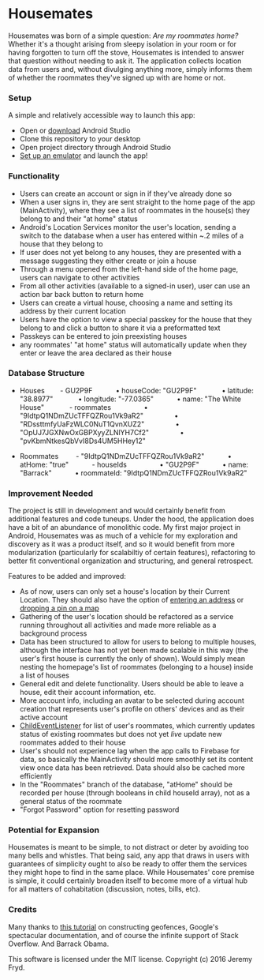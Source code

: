 # Housemates


Housemates was born of a simple question: _Are my roommates home?_ Whether it's a thought arising from sleepy isolation in your room or for having forgotten to turn off the stove, Housemates is intended to answer that question without needing to ask it. The application collects location data from users and, without divulging anything more, simply informs them of whether the roommates they've signed up with are home or not.


### Setup

A simple and relatively accessible way to launch this app:

* Open or [download](https://developer.android.com/studio/index.html) Android Studio
* Clone this repository to your desktop
* Open project directory through Android Studio
* [Set up an emulator](https://developer.android.com/studio/run/managing-avds.html) and launch the app!


### Functionality

* Users can create an account or sign in if they've already done so
* When a user signs in, they are sent straight to the home page of the app (MainActivity), where they see a list of roommates in the house(s) they belong to and their "at home" status
* Android's Location Services monitor the user's location, sending a switch to the database when a user has entered within ~.2 miles of a house that they belong to
* If user does not yet belong to any houses, they are presented with a message suggesting they either create or join a house
* Through a menu opened from the left-hand side of the home page, users can navigate to other activities
* From all other activities (available to a signed-in user), user can use an action bar back button to return home
* Users can create a virtual house, choosing a name and setting its address by their current location
* Users have the option to view a special passkey for the house that they belong to and click a button to share it via a preformatted text
* Passkeys can be entered to join preexisting houses
* any roommates' "at home" status will automatically update when they enter or leave the area declared as their house


### Database Structure

- Houses 
&nbsp;&nbsp;&nbsp;&nbsp;&nbsp;&nbsp;- GU2P9F
&nbsp;&nbsp;&nbsp;&nbsp;&nbsp;&nbsp;&nbsp;&nbsp;&nbsp;&nbsp;        • houseCode: "GU2P9F" 
&nbsp;&nbsp;&nbsp;&nbsp;&nbsp;&nbsp;&nbsp;&nbsp;&nbsp;&nbsp;        • latitude: "38.8977" 
&nbsp;&nbsp;&nbsp;&nbsp;&nbsp;&nbsp;&nbsp;&nbsp;&nbsp;&nbsp;        • longitude: "-77.0365"
&nbsp;&nbsp;&nbsp;&nbsp;&nbsp;&nbsp;&nbsp;&nbsp;&nbsp;&nbsp;        • name: "The White House" 
&nbsp;&nbsp;&nbsp;&nbsp;&nbsp;&nbsp;&nbsp;&nbsp;&nbsp;&nbsp;        -  roommates 
&nbsp;&nbsp;&nbsp;&nbsp;&nbsp;&nbsp;&nbsp;&nbsp;&nbsp;&nbsp;&nbsp;&nbsp;&nbsp;&nbsp;            • "9IdtpQ1NDmZUcTFFQZRou1Vk9aR2"
&nbsp;&nbsp;&nbsp;&nbsp;&nbsp;&nbsp;&nbsp;&nbsp;&nbsp;&nbsp;&nbsp;&nbsp;&nbsp;&nbsp;            • "RDssttmfyUaFzWLC0NuT1QvnXUZ2"
&nbsp;&nbsp;&nbsp;&nbsp;&nbsp;&nbsp;&nbsp;&nbsp;&nbsp;&nbsp;&nbsp;&nbsp;&nbsp;&nbsp;            • "OpUJ7JGXNwOxGBPXyyZLNlYH7Cf2"
&nbsp;&nbsp;&nbsp;&nbsp;&nbsp;&nbsp;&nbsp;&nbsp;&nbsp;&nbsp;&nbsp;&nbsp;&nbsp;&nbsp;            • "pvKbmNtkesQbVvI8Ds4UM5HHey12"

- Roommates 
&nbsp;&nbsp;&nbsp;&nbsp;&nbsp;&nbsp;    - "9IdtpQ1NDmZUcTFFQZRou1Vk9aR2"
&nbsp;&nbsp;&nbsp;&nbsp;&nbsp;&nbsp;&nbsp;&nbsp;&nbsp;&nbsp;        • atHome: "true"
&nbsp;&nbsp;&nbsp;&nbsp;&nbsp;&nbsp;&nbsp;&nbsp;&nbsp;&nbsp;        -  houseIds 
&nbsp;&nbsp;&nbsp;&nbsp;&nbsp;&nbsp;&nbsp;&nbsp;&nbsp;&nbsp;&nbsp;&nbsp;&nbsp;&nbsp;            • "GU2P9F"
&nbsp;&nbsp;&nbsp;&nbsp;&nbsp;&nbsp;&nbsp;&nbsp;&nbsp;&nbsp;        • name: "Barrack"
&nbsp;&nbsp;&nbsp;&nbsp;&nbsp;&nbsp;&nbsp;&nbsp;&nbsp;&nbsp;        • roommateId: "9IdtpQ1NDmZUcTFFQZRou1Vk9aR2" 


### Improvement Needed

The project is still in development and would certainly benefit from additional features and code tuneups. Under the hood, the application does have a bit of an abundance of monolithic code. My first major project in Android, Housemates was as much of a vehicle for my exploration and discovery as it was a product itself, and so it would benefit from more modularization (particularly for scalabiltiy of certain features), refactoring to better fit conventional organization and structuring, and general retrospect.


Features to be added and improved:
* As of now, users can only set a house's location by their Current Location. They should also have the option of [entering an address](https://developers.google.com/maps/documentation/geocoding/intro) or [dropping a pin on a map](https://developers.google.com/maps/documentation/android-api/map)
* Gathering of the user's location should be refactored as a service running throughout all activities and made more reliable as a background process
* Data has been structured to allow for users to belong to multiple houses, although the interface has not yet been made scalable in this way (the user's first house is currently the only of shown). Would simply mean nesting the homepage's list of roommates (belonging to a house) inside a list of houses
* General edit and delete functionality. Users should be able to leave a house, edit their account information, etc.
* More account info, including an avatar to be selected during account creation that represents user's profile on others' devices and as their active account
* [ChildEventListener](https://www.firebase.com/docs/java-api/javadoc/com/firebase/client/ChildEventListener.html) for list of user's roommates, which currently updates status of existing roommates but does not yet _live_ update new roommates added to their house
* User's should not experience lag when the app calls to Firebase for data, so basically the MainActivity should more smoothly set its content view once data has been retrieved. Data should also be cached more efficiently
* In the "Roommates" branch of the database, "atHome" should be recorded per house (through booleans in child houseId array), not as a general status of the roommate
* "Forgot Password" option for resetting password


### Potential for Expansion

Housemates is meant to be simple, to not distract or deter by avoiding too many bells and whistles. That being said, any app that draws in users with guarantees of simplicity ought to also be ready to offer them the services they might hope to find in the same place. While Housemates' core premise is simple, it could certainly broaden itself to become more of a virtual hub for all matters of cohabitation (discussion, notes, bills, etc).


### Credits

Many thanks to [this tutorial](https://code.tutsplus.com/tutorials/how-to-work-with-geofences-on-android--cms-26639) on constructing geofences, Google's spectacular documentation, and of course the infinite support of Stack Overflow. And Barrack Obama.

This software is licensed under the MIT license.
Copyright (c) 2016 Jeremy Fryd.